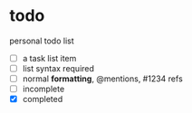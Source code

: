# todo
personal todo list


- [ ] a task list item
- [ ] list syntax required
- [ ] normal **formatting**, @mentions, #1234 refs
- [ ] incomplete
- [x] completed
